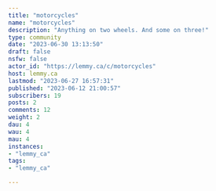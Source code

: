 ```yaml
---
title: "motorcycles" 
name: "motorcycles"
description: "Anything on two wheels. And some on three!"
type: community
date: "2023-06-30 13:13:50"
draft: false
nsfw: false
actor_id: "https://lemmy.ca/c/motorcycles"
host: lemmy.ca
lastmod: "2023-06-27 16:57:31"
published: "2023-06-12 21:00:57"
subscribers: 19
posts: 2
comments: 12
weight: 2
dau: 4
wau: 4
mau: 4
instances:
- "lemmy_ca"
tags: 
- "lemmy_ca"

---
```

